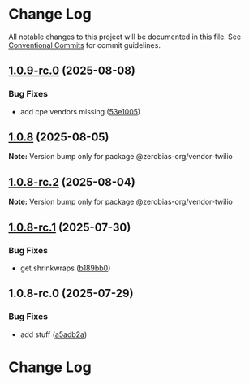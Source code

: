 # Change Log

All notable changes to this project will be documented in this file.
See [Conventional Commits](https://conventionalcommits.org) for commit guidelines.

## [1.0.9-rc.0](https://github.com/zerobias-org/vendor/compare/@zerobias-org/vendor-twilio@1.0.8...@zerobias-org/vendor-twilio@1.0.9-rc.0) (2025-08-08)


### Bug Fixes

* add cpe vendors missing ([53e1005](https://github.com/zerobias-org/vendor/commit/53e100520e848be73b2cba8a0ef4f184844b8abb))





## [1.0.8](https://github.com/zerobias-org/vendor/compare/@zerobias-org/vendor-twilio@1.0.8-rc.2...@zerobias-org/vendor-twilio@1.0.8) (2025-08-05)

**Note:** Version bump only for package @zerobias-org/vendor-twilio





## [1.0.8-rc.2](https://github.com/zerobias-org/vendor/compare/@zerobias-org/vendor-twilio@1.0.8-rc.1...@zerobias-org/vendor-twilio@1.0.8-rc.2) (2025-08-04)

**Note:** Version bump only for package @zerobias-org/vendor-twilio





## [1.0.8-rc.1](https://github.com/zerobias-org/vendor/compare/@zerobias-org/vendor-twilio@1.0.8-rc.0...@zerobias-org/vendor-twilio@1.0.8-rc.1) (2025-07-30)


### Bug Fixes

* get shrinkwraps ([b189bb0](https://github.com/zerobias-org/vendor/commit/b189bb0cf53ad66427530ccc0eab7824527942d3))





## 1.0.8-rc.0 (2025-07-29)


### Bug Fixes

* add stuff ([a5adb2a](https://github.com/zerobias-org/vendor/commit/a5adb2aecd0670c42e9077affecb6a047bf30fc6))





# Change Log
